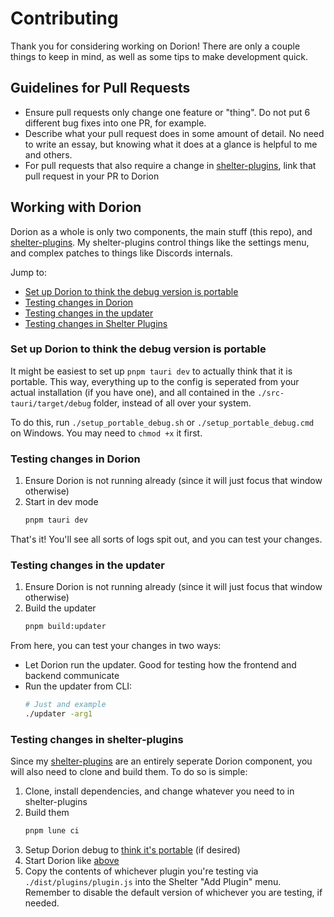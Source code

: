 # Contributing

Thank you for considering working on Dorion! There are only a couple things to keep in mind, as well as some tips to make development quick.

## Guidelines for Pull Requests

* Ensure pull requests only change one feature or "thing". Do not put 6 different bug fixes into one PR, for example.
* Describe what your pull request does in some amount of detail. No need to write an essay, but knowing what it does at a glance is helpful to me and others.
* For pull requests that also require a change in [shelter-plugins](https://github.com/SpikeHD/shelter-plugins), link that pull request in your PR to Dorion

## Working with Dorion

Dorion as a whole is only two components, the main stuff (this repo), and [shelter-plugins](https://github.com/SpikeHD/shelter-plugins). My shelter-plugins control things like the settings menu, and complex patches to things like Discords internals.

Jump to:
* [Set up Dorion to think the debug version is portable](#set-up-Dorion-to-think-the-debug-version-is-portable)
* [Testing changes in Dorion](#testing-changes-in-dorion)
* [Testing changes in the updater](#testing-changes-in-the-updater)
* [Testing changes in Shelter Plugins](#testing-changes-in-shelter-plugins)

### Set up Dorion to think the debug version is portable

It might be easiest to set up `pnpm tauri dev` to actually think that it is portable. This way, everything up to the config is seperated from your actual installation (if you have one),
and all contained in the `./src-tauri/target/debug` folder, instead of all over your system.

To do this, run `./setup_portable_debug.sh` or `./setup_portable_debug.cmd` on Windows. You may need to `chmod +x` it first. 

### Testing changes in Dorion

1. Ensure Dorion is not running already (since it will just focus that window otherwise)
2. Start in dev mode
   ```sh
   pnpm tauri dev
   ```

That's it! You'll see all sorts of logs spit out, and you can test your changes.

### Testing changes in the updater

1. Ensure Dorion is not running already (since it will just focus that window otherwise)
2. Build the updater
   ```sh
   pnpm build:updater
   ```

From here, you can test your changes in two ways:
* Let Dorion run the updater. Good for testing how the frontend and backend communicate
* Run the updater from CLI:
  ```sh
  # Just and example
  ./updater -arg1
  ```

### Testing changes in shelter-plugins

Since my [shelter-plugins](https://github.com/SpikeHD/shelter-plugins) are an entirely seperate Dorion component, you will also need to clone and build them. To do so is simple:

1. Clone, install dependencies, and change whatever you need to in shelter-plugins
2. Build them
   ```sh
   pnpm lune ci
   ```
3. Setup Dorion debug to [think it's portable](#set-up-Dorion-to-think-the-debug-version-is-portable) (if desired)
4. Start Dorion like [above](#testing-changes-in-dorion)
5. Copy the contents of whichever plugin you're testing via `./dist/plugins/plugin.js` into the Shelter "Add Plugin" menu. Remember to disable the default version
of whichever you are testing, if needed.
